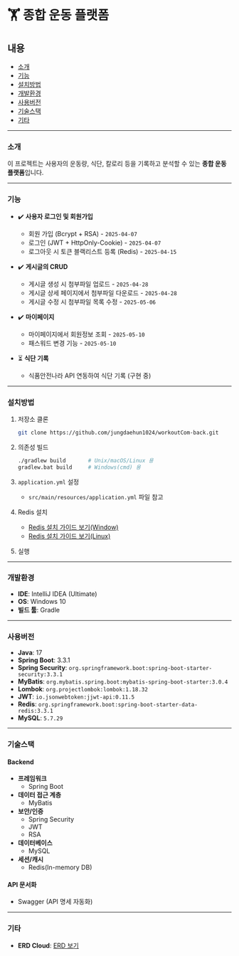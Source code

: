 # 🏋️ 종합 운동 플랫폼

## 내용
- [소개](#소개)
- [기능](#기능)
- [설치방법](#설치방법)
- [개발환경](#개발환경)
- [사용버전](#사용버전)
- [기술스택](#기술스택)
- [기타](#기타)

---

### 소개
이 프로젝트는 사용자의 운동량, 식단, 칼로리 등을 기록하고 분석할 수 있는 **종합 운동 플랫폼**입니다.

---

### 기능

- ✔️ **사용자 로그인 및 회원가입**
    - 회원 가입 (Bcrypt + RSA) - `2025-04-07`
    - 로그인 (JWT + HttpOnly-Cookie) - `2025-04-07`
    - 로그아웃 시 토큰 블랙리스트 등록 (Redis) - `2025-04-15`

- ✔️ **게시글의 CRUD**
    - 게시글 생성 시 첨부파일 업로드 - `2025-04-28`
    - 게시글 상세 페이지에서 첨부파일 다운로드 - `2025-04-28`
    - 게시글 수정 시 첨부파일 목록 수정 - `2025-05-06`

- ✔️ **마이페이지**
    - 마이페이지에서 회원정보 조회 - `2025-05-10`
    - 패스워드 변경 기능 - `2025-05-10`

- ⏳ **식단 기록**
    - 식품안전나라 API 연동하여 식단 기록 (구현 중)

---

### 설치방법

1. 저장소 클론
    ```bash
    git clone https://github.com/jungdaehun1024/workoutCom-back.git
    ```

2. 의존성 빌드
    ```bash
    ./gradlew build       # Unix/macOS/Linux 용  
    gradlew.bat build     # Windows(cmd) 용
    ```

3. `application.yml` 설정
    - `src/main/resources/application.yml` 파일 참고

4. Redis 설치
    - [Redis 설치 가이드 보기(Window)](https://ittrue.tistory.com/318#google_vignette)
    - [Redis 설치 가이드 보기(Linux)](http://chanhan.tistory.com/entry/Linux-Ubuntu%EC%97%90-Redis-%EC%84%A4%EC%B9%98%ED%95%98%EA%B8%B0)

5. 실행

---

### 개발환경

- **IDE**: IntelliJ IDEA (Ultimate)
- **OS**: Windows 10
- **빌드 툴**: Gradle

---

### 사용버전

- **Java**: 17
- **Spring Boot**: 3.3.1
- **Spring Security**: `org.springframework.boot:spring-boot-starter-security:3.3.1`
- **MyBatis**: `org.mybatis.spring.boot:mybatis-spring-boot-starter:3.0.4`
- **Lombok**: `org.projectlombok:lombok:1.18.32`
- **JWT**: `io.jsonwebtoken:jjwt-api:0.11.5`
- **Redis**: `org.springframework.boot:spring-boot-starter-data-redis:3.3.1`
- **MySQL**: `5.7.29`

---

### 기술스택

#### **Backend**  
  - **프레임워크**  
    - Spring Boot  
  - **데이터 접근 계층**  
    - MyBatis
  - **보안/인증**
    - Spring Security
    - JWT
    - RSA
  - **데이터베이스**
    - MySQL
  - **세션/캐시**
    - Redis(In-memory DB)
#### **API 문서화**
  - Swagger (API 명세 자동화)

---

### 기타

- **ERD Cloud**: [ERD 보기](https://www.erdcloud.com/d/5yYvfZ5evYZvaeNHy)
